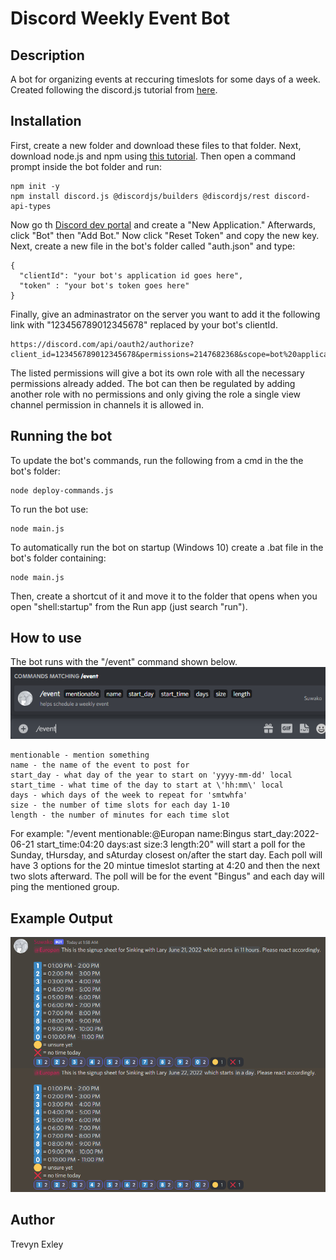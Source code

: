 # Discord Weekly Event Bot
## Description
A bot for organizing events at reccuring timeslots for some days of a week. Created following the discord.js tutorial from [here](https://discordjs.guide/).
## Installation
First, create a new folder and download these files to that folder. Next, download node.js and npm using [this tutorial](https://radixweb.com/blog/installing-npm-and-nodejs-on-windows-and-mac#windows). Then open a command prompt inside the bot folder and run:
```
npm init -y
npm install discord.js @discordjs/builders @discordjs/rest discord-api-types
```
Now go th [Discord dev portal](https://discord.com/developers/applications) and create a "New Application." Afterwards, click "Bot" then "Add Bot." Now click "Reset Token" and copy the new key. Next, create a new file in the bot's folder called "auth.json" and type:
```
{
  "clientId": "your bot's application id goes here",
  "token" : "your bot's token goes here"
}
```
Finally, give an adminastrator on the server you want to add it the following link with "123456789012345678" replaced by your bot's clientId. 
```
https://discord.com/api/oauth2/authorize?client_id=123456789012345678&permissions=2147682368&scope=bot%20applications.commands
```
The listed permissions will give a bot its own role with all the necessary permissions already added. The bot can then be regulated by adding another role with no permissions and only giving the role a single view channel permission in channels it is allowed in.
## Running the bot
To update the bot's commands, run the following from a cmd in the the bot's folder:
```
node deploy-commands.js
```
To run the bot use:
```
node main.js
```
To automatically run the bot on startup (Windows 10) create a .bat file in the bot's folder containing:
```
node main.js
```
Then, create a shortcut of it and move it to the folder that opens when you open "shell:startup" from the Run app (just search "run").
## How to use
The bot runs with the "/event" command shown below.
![An example image of the bots output](./event.png)
```
mentionable - mention something
name - the name of the event to post for
start_day - what day of the year to start on 'yyyy-mm-dd' local
start_time - what time of the day to start at \'hh:mm\' local
days - which days of the week to repeat for 'smtwhfa'
size - the number of time slots for each day 1-10
length - the number of minutes for each time slot
```
For example: "/event mentionable:@Europan name:Bingus start_day:2022-06-21 start_time:04:20 days:ast size:3 length:20" will start a poll for the Sunday, tHursday, and sAturday closest on/after the start day. Each poll will have 3 options for the 20 mintue timeslot starting at 4:20 and then the next two slots afterward. The poll will be for the event "Bingus" and each day will ping the mentioned group.
## Example Output
![An example image of the bots output](./example_output.png)
## Author
Trevyn Exley
